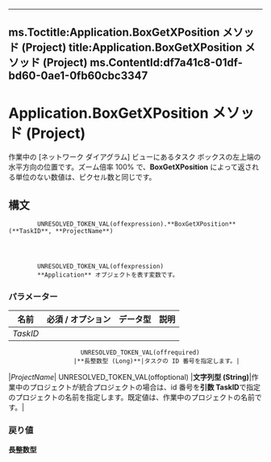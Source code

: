 

---
ms.Toctitle:Application.BoxGetXPosition メソッド (Project)
title:Application.BoxGetXPosition メソッド (Project)
ms.ContentId:df7a41c8-01df-bd60-0ae1-0fb60cbc3347
---
# Application.BoxGetXPosition メソッド (Project)




作業中の [ネットワーク ダイアグラム] ビューにあるタスク ボックスの左上端の水平方向の位置です。ズーム倍率 100% で、**BoxGetXPosition** によって返される単位のない数値は、ピクセル数と同じです。

## 構文

            UNRESOLVED_TOKEN_VAL(offexpression).**BoxGetXPosition**(**TaskID**, **ProjectName**)




            UNRESOLVED_TOKEN_VAL(offexpression)
            **Application** オブジェクトを表す変数です。

### パラメーター

|**名前**|**必須 / オプション**|**データ型**|**説明**|
|---|---|---|---|
|*TaskID*|
                        UNRESOLVED_TOKEN_VAL(offrequired)
                      |**長整数型 (Long)**|タスクの ID 番号を指定します。|
|*ProjectName*|
                        UNRESOLVED_TOKEN_VAL(offoptional)
                      |**文字列型 (String)**|作業中のプロジェクトが統合プロジェクトの場合は、id 番号を**引数 TaskID**で指定のプロジェクトの名前を指定します。既定値は、作業中のプロジェクトの名前です。|



### 戻り値
**長整数型**






